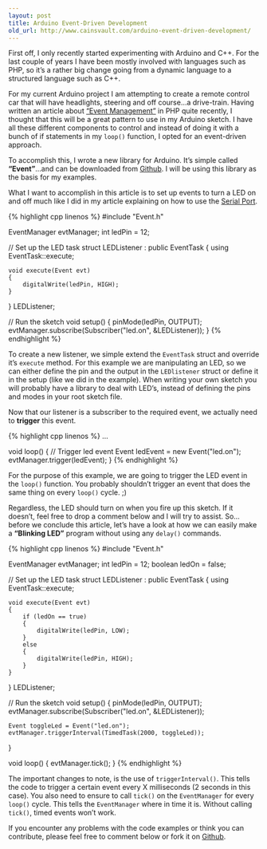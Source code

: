 ```yaml
---
layout: post
title: Arduino Event-Driven Development
old_url: http://www.cainsvault.com/arduino-event-driven-development/
---
```


First off, I only recently started experimenting with Arduino and C++. For the last couple of years I have been mostly involved with languages such as PHP, so it’s a rather big change going from a dynamic language to a structured language such as C++.

For my current Arduino project I am attempting to create a remote control car that will have headlights, steering and off course…a drive-train. Having written an article about [“Event Management”](http://deathwing/git/site/wordpress/design-patter-php-event-dispatcher/) in PHP quite recently, I thought that this will be a great pattern to use in my Arduino sketch. I have all these different components to control and instead of doing it with a bunch of if statements in my `loop()` function, I opted for an event-driven approach.

To accomplish this, I wrote a new library for Arduino. It’s simple called **“Event”**...and can be downloaded from [Github](https://github.com/arcturial/arduino-event). I will be using this library as the basis for my examples.

What I want to accomplish in this article is to set up events to turn a LED on and off much like I did in my article explaining on how to use the [Serial Port](http://deathwing/git/site/wordpress/controlling-a-led-using-arduino-serial-port/).

{% highlight cpp linenos %}
#include "Event.h"

EventManager evtManager;
int ledPin = 12;

// Set up the LED task
struct LEDListener : public EventTask
{
    using EventTask::execute;

    void execute(Event evt)
    {
        digitalWrite(ledPin, HIGH);
    }

} LEDListener;


// Run the sketch
void setup()
{
    pinMode(ledPin, OUTPUT);
    evtManager.subscribe(Subscriber("led.on", &LEDListener));
}
{% endhighlight %}

To create a new listener, we simple extend the `EventTask` struct and override it’s `execute` method. For this example we are manipulating an LED, so we can either define the pin and the output in the `LEDlistener` struct or define it in the setup (like we did in the example). When writing your own sketch you will probably have a library to deal with LED’s, instead of defining the pins and modes in your root sketch file.

Now that our listener is a subscriber to the required event, we actually need to **trigger** this event.

{% highlight cpp linenos %}
...

void loop()
{
    // Trigger led event
    Event ledEvent = new Event("led.on");
    evtManager.trigger(ledEvent);
}
{% endhighlight %}

For the purpose of this example, we are going to trigger the LED event in the `loop()` function. You probably shouldn’t trigger an event that does the same thing on every `loop()` cycle. ;)

Regardless, the LED should turn on when you fire up this sketch. If it doesn’t, feel free to drop a comment below and I will try to assist. So…before we conclude this article, let’s have a look at how we can easily make a **“Blinking LED”** program without using any `delay()` commands.

{% highlight cpp linenos %}
#include "Event.h"

EventManager evtManager;
int ledPin = 12;
boolean ledOn = false;

// Set up the LED task
struct LEDListener : public EventTask
{
    using EventTask::execute;

    void execute(Event evt)
    {
        if (ledOn == true)
        {
            digitalWrite(ledPin, LOW);
        }
        else
        {
            digitalWrite(ledPin, HIGH);
        }
    }

} LEDListener;


// Run the sketch
void setup()
{
    pinMode(ledPin, OUTPUT);
    evtManager.subscribe(Subscriber("led.on", &LEDListener));

    Event toggleLed = Event("led.on");
    evtManager.triggerInterval(TimedTask(2000, toggleLed));
}

void loop()
{
    evtManager.tick();
}
{% endhighlight %}

The important changes to note, is the use of `triggerInterval()`. This tells the code to trigger a certain event every X milliseconds (2 seconds in this case). You also need to ensure to call `tick()` on the `EventManager` for every `loop()` cycle. This tells the `EventManager` where in time it is. Without calling `tick()`, timed events won’t work.

If you encounter any problems with the code examples or think you can contribute, please feel free to comment below or fork it on [Github](https://github.com/arcturial/arduino-event).